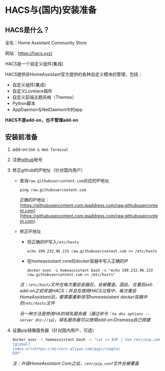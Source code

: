 # HACS与(国内)安装准备

## HACS是什么？

全名：Home Assistant Community Store

网站：https://hacs.xyz/

HACS是一个自定义组件(集成)

HACS提供非HomeAssistant官方提供的各种自定义模块的管理，包括：

- 自定义组件(集成)
- 自定义Lovelace插件
- 自定义前端主题风格（Themes）
- Python脚本
- AppDaemon与NetDaemon中的app

**HACS不是add-on，也不管理add-on**

## 安装前准备

1. add-on:`SSH & Web Terminal`

2. 注册[github](https://github.com/)账号

3. 修正github的IP地址（针对国内用户）

    - 查询`raw.githubusercontent.com`对应的IP地址

        `ping raw.githubusercontent.com`

        正确的IP地址：[https://githubusercontent.com.ipaddress.com/raw.githubusercontent.com](https://githubusercontent.com.ipaddress.com/raw.githubusercontent.com)
   
    - 修正IP地址

        - 将正确的IP写入`/etc/hosts`

            `echo 199.232.96.133 raw.githubusercontent.com >> /etc/hosts`

        - 在homeassistant core的docker容器中写入正确的IP

            `docker exec -i homeassistant bash -c "echo 199.232.96.133    raw.githubusercontent.com >> /etc/hosts"`

        *注：`/etc/hosts`文件在每次重启容器后，会被覆盖。因此，在重启ssh add-on之前安装HACS；并且在使用HACS过程中，每次重启HomeAssistant后，都需要重新改写homeassistant docker容器中的`/etc/hosts`文件*

        *另一种方法是修改HA的域名服务器（通过命令：`ha dns options --server dns://ip`)，域名服务器可以使用add-on:Dnsmasq自己搭建*

4. 设置pip镜像服务器（针对国内用户，可选）

    ```sh
    docker exec -i homeassistant bash -c "cat << EOF | tee /etc/pip.conf
    [global]
    index-url=https://mirrors.aliyun.com/pypi/simple/
    EOF"
    ```

    *注：升级HomeAssistant Core之后，`/etc/pip.conf`文件会被覆盖*
